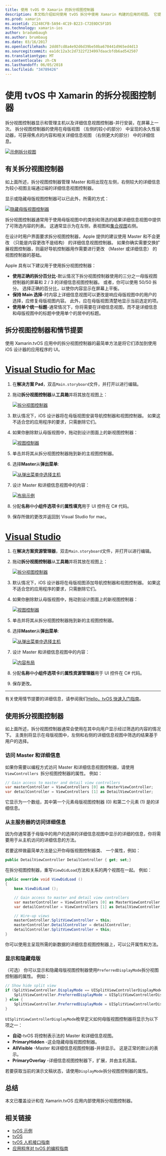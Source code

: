 ```yaml
---
title: 使用 tvOS 中 Xamarin 的拆分视图控制器
description: 本文档介绍如何使用 tvOS 拆分中使用 Xamarin 构建的应用的视图。 它提供拆分视图控制器的高级概述如何使用情节提要，访问 master 和详细信息视图中，并显示和隐藏母版视图。
ms.prod: xamarin
ms.assetid: 21248CFB-5A94-4C19-B223-C72E0DC5F1D5
ms.technology: xamarin-ios
author: bradumbaugh
ms.author: brumbaug
ms.date: 03/16/2017
ms.openlocfilehash: 2dd07cd8a4e92d6d39be50ba670441d965ed4d13
ms.sourcegitcommit: ea1dc12a3c2d7322f234997daacbfdb6ad542507
ms.translationtype: MT
ms.contentlocale: zh-CN
ms.lasthandoff: 06/05/2018
ms.locfileid: "34789426"
---
```

# <a name="working-with-tvos-split-view-controllers-in-xamarin"></a>使用 tvOS 中 Xamarin 的拆分视图控制器

拆分视图控制器显示和管理主机以及详细信息视图控制器-并行安装，在屏幕上一次。 拆分视图控制器的使用在母版视图 （左侧的较小的部分） 中呈现的永久性驱动器，可获得焦点的内容和相关详细信息视图 （右侧更大的部分） 中的详细信息。

[![](split-views-images/intro01.png "示例拆分视图")](split-views-images/intro01.png#lightbox)

<a name="About-Split-View-Controllers" />

## <a name="about-split-view-controllers"></a>有关拆分视图控制器

如上面所述，拆分视图控制器管理 Master 和将出现在左侧，右侧较大的详细信息为较小视图主端通过端的详细信息视图控制器。 

显示或隐藏母版视图控制器可以已此外，所需的方式： 

[![](split-views-images/intro02.png "隐藏母版视图控制器")](split-views-images/intro02.png#lightbox)

拆分视图控制器通常用于使用母版视图中的类别和筛选的结果详细信息视图中提供了可筛选内容的列表。 这通常显示为在左侧，表视图和[集合视图](~/ios/tvos/user-interface/collection-views.md)右侧。

在设计时用户界面要求拆分视图控制器，Apple 提供的建议使用 Master 和不会更改 （只能是内容更改不是结构） 的详细信息视图控制器。 如果你确实需要交换扩展视图控制器，则最好导航控制器用作需要进行更改 （Master 或详细信息） 的视图控制器的基础。

Apple 具有以下建议用于使用拆分视图控制器：

- **使用正确的拆分百分比**-默认情况下拆分视图控制器使用的三分之一母版视图控制器的屏幕和 2 / 3 的详细信息视图控制器。 或者，你可以使用 50/50 拆分。 选择正确的百分比，以使你内容显示在屏幕上平衡。
- **保持 Main 选择**-时内容上详细信息视图可以更改是响应母版视图中的用户的选择，应修复母版视图内容。 此外，应在母版视图清楚地显示当前选定的项。
- **使用单个统一标题**-通常情况下，你将需要在详细信息视图，而不是详细信息和母版视图中的标题中使用单个的居中的标题。

<a name="Split-View-Controllers-and-Storyboards" />

## <a name="split-view-controllers-and-storyboards"></a>拆分视图控制器和情节提要

使用 Xamarin.tvOS 应用中的拆分视图控制器的最简单方法是将它们添加到使用 iOS 设计器的应用程序的 UI。

# <a name="visual-studio-for-mactabvsmac"></a>[Visual Studio for Mac](#tab/vsmac)

1. 在**解决方案 Pad**，双击`Main.storyboard`文件，并打开以进行编辑。
1. 拖动**拆分视图控制器**从**工具箱**并将其放在视图上： 

    [![](split-views-images/activity01.png "拆分视图控制器")](split-views-images/activity01.png#lightbox)
1. 默认情况下，iOS 设计器将在母版视图安装导航控制器和视图控制器。 如果这不适合您的应用程序的要求，只需删除它们。
1. 如果你删除默认母版视图中，拖动到设计图面上的新视图控制器： 

    [![](split-views-images/activity02.png "视图控制器")](split-views-images/activity02.png#lightbox)
1. 单击并将其从拆分视图控制器拖到新的主视图控制器。 
1. 选择**Master**从**弹出菜单**: 

    [![](split-views-images/activity03.png "从弹出菜单中选择主机")](split-views-images/activity03.png#lightbox)
1. 设计 Master 和详细信息视图中的内容： 

    [![](split-views-images/activity04.png "布局示例")](split-views-images/activity04.png#lightbox)
1. 分配**名称**中**小组件选项卡**的**属性填充**用于 UI 控件在 C# 代码。
1. 保存所做的更改并返回到 Visual Studio for mac。

# <a name="visual-studiotabvswin"></a>[Visual Studio](#tab/vswin)

1. 在**解决方案资源管理器**，双击`Main.storyboard`文件，并打开以进行编辑。
1. 拖动**拆分视图控制器**从**工具箱**并将其放在视图上： 

    [![](split-views-images/activity01-vs.png "拆分视图控制器")](split-views-images/activity01-vs.png#lightbox)
1. 默认情况下，iOS 设计器将在母版视图添加导航控制器和视图控制器。 如果这不适合您的应用程序的要求，只需删除它们。
1. 如果你删除默认母版视图中，拖动到设计图面上的新视图控制器： 

    [![](split-views-images/activity02-vs.png "视图控制器")](split-views-images/activity02-vs.png#lightbox)
1. 单击并将其从拆分视图控制器拖到新的主视图控制器。 
1. 选择**Master**从**弹出菜单**: 

    [![](split-views-images/activity03-vs.png "从弹出菜单中选择主机")](split-views-images/activity03-vs.png#lightbox)
1. 设计 Master 和详细信息视图中的内容： 

    [![](split-views-images/activity04.png "内容布局")](split-views-images/activity04.png#lightbox)
1. 分配**名称**中**小组件选项卡**的**属性资源管理器**用于 UI 控件在 C# 代码。
1. 保存更改。
    
-----

有关使用情节提要的详细信息，请参阅我们[Hello，tvOS 快速入门指南](~/ios/tvos/get-started/hello-tvos.md)。

<a name="Working-with-Split-View-Controllers" />

## <a name="working-with-split-view-controllers"></a>使用拆分视图控制器

如上面所述，拆分视图控制器通常会使用在其中向用户显示经过筛选的内容的情况下。 主类别将显示在母版视图中，左侧和右侧的详细信息视图中筛选的结果基于用户的选择。

<a name="Accessing-Master-and-Detail" />

### <a name="accessing-master-and-detail"></a>访问 Master 和详细信息

如果你需要以编程方式访问 Master 和详细信息视图控制器，请使用`ViewControllers `拆分视图控制器的属性。 例如：

```csharp
// Gain access to master and detail view controllers
var masterController = ViewControllers [0] as MasterViewController;
var detailController = ViewControllers [1] as DetailViewController;
```

它显示为一个数组，其中第一个元素母版视图控制器 (0) 和第二个元素 (1) 是的详细信息。

<a name="Accessing-Detail-from-Master" />

### <a name="accessing-detail-from-master"></a>从主服务器的访问详细信息

因为你通常基于母版中的用户的选择的详细信息视图中显示的详细的信息，你将需要用于从主机访问的详细信息的方法。

若要这样做最简单方法是公开你母版视图控制器类、 一个属性，例如：

```csharp
public DetailViewController DetailController { get; set;}
```

在拆分视图控制器，重写`ViewDidLoad`方法和关系的两个视图在一起。 例如：

```csharp
public override void ViewDidLoad ()
{
    base.ViewDidLoad ();

    // Gain access to master and detail view controllers
    var masterController = ViewControllers [0] as MasterViewController;
    var detailController = ViewControllers [1] as DetailViewController;

    // Wire-up views
    masterController.SplitViewController = this;
    masterController.DetailController = detailController;
    detailController.SplitViewController = this;
}
```

你可以使用主呈现所需的新数据的详细信息视图控制器上，可以公开属性和方法。

<a name="Showing-and-Hiding-Master" />

### <a name="showing-and-hiding-master"></a>显示和隐藏母版

（可选） 你可以显示和隐藏母版视图控制器使用`PreferredDisplayMode`拆分视图控制器的属性。 例如：

```csharp
// Show hide split view
if (SplitViewController.DisplayMode == UISplitViewControllerDisplayMode.PrimaryHidden) {
    SplitViewController.PreferredDisplayMode = UISplitViewControllerDisplayMode.AllVisible;
} else {
    SplitViewController.PreferredDisplayMode = UISplitViewControllerDisplayMode.PrimaryHidden;
}
```

`UISplitViewControllerDisplayMode`枚举定义如何母版视图控制器将显示为以下项之一：

- **自动**-tvOS 将控制表示法的 Master 和详细信息视图。
- **PrimaryHidden** -这会隐藏母版视图控制器。
- **AllVisible** -Master 和详细信息视图控制器-并排显示。 这是正常的默认的表示。
- **PrimaryOverlay** -详细信息视图控制器下，扩展，并由主机涵盖。

若要获取当前的演示文稿状态，请使用`DisplayMode`拆分视图控制器的属性。

<a name="Summary" />

## <a name="summary"></a>总结

本文已覆盖设计和在 Xamarin.tvOS 应用内部使用拆分视图控制器。



## <a name="related-links"></a>相关链接

- [tvOS 示例](https://developer.xamarin.com/samples/tvos/all/)
- [tvOS](https://developer.apple.com/tvos/)
- [tvOS 人机接口指南](https://developer.apple.com/tvos/human-interface-guidelines/)
- [应用程序对 tvOS 的编程指南](https://developer.apple.com/library/prerelease/tvos/documentation/General/Conceptual/AppleTV_PG/)
